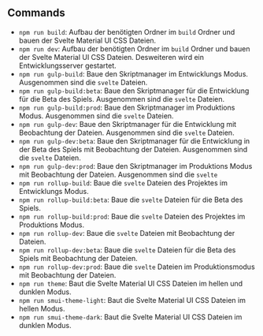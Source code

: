 ## Commands

- `npm run build`: Aufbau der benötigten Ordner im `build` Ordner und bauen der Svelte Material UI CSS Dateien.
- `npm run dev`: Aufbau der benötigten Ordner im `build` Ordner und bauen der Svelte Material UI CSS Dateien. Desweiteren wird ein Entwicklungsserver gestartet.
- `npm run gulp-build`: Baue den Skriptmanager im Entwicklungs Modus. Ausgenommen sind die `svelte` Dateien.
- `npm run gulp-build:beta`: Baue den Skriptmanager für die Entwicklung für die Beta des Spiels. Ausgenommen sind die `svelte` Dateien.
- `npm run gulp-build:prod`: Baue den Skriptmanager im Produktions Modus. Ausgenommen sind die `svelte` Dateien.
- `npm run gulp-dev`: Baue den Skriptmanager für die Entwicklung mit Beobachtung der Dateien. Ausgenommen sind die `svelte` Dateien.
- `npm run gulp-dev:beta`: Baue den Skriptmanager für die Entwicklung in der Beta des Spiels mit Beobachtung der Dateien. Ausgenommen sind die `svelte` Dateien.
- `npm run gulp-dev:prod`: Baue den Skriptmanager im Produktions Modus mit Beobachtung der Dateien. Ausgenommen sind die `svelte`
- `npm run rollup-build`: Baue die `svelte` Dateien des Projektes im Entwicklungs Modus.
- `npm run rollup-build:beta`: Baue die `svelte` Dateien für die Beta des Spiels.
- `npm run rollup-build:prod`: Baue die `svelte` Dateien des Projektes im Produktions Modus.
- `npm run rollup-dev`: Baue die `svelte` Dateien mit Beobachtung der Dateien.
- `npm run rollup-dev:beta`: Baue die `svelte` Dateien für die Beta des Spiels mit Beobachtung der Dateien.
- `npm run rollup-dev:prod`: Baue die `svelte` Dateien im Produktionsmodus mit Beobachtung der Dateien.
- `npm run theme`: Baut die Svelte Material UI CSS Dateien im hellen und dunklen Modus.
- `npm run smui-theme-light`: Baut die Svelte Material UI CSS Dateien im hellen Modus.
- `npm run smui-theme-dark`: Baut die Svelte Material UI CSS Dateien im dunklen Modus.
